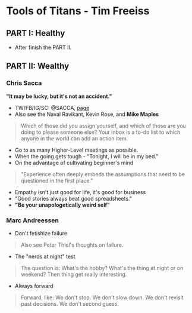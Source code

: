 # Tools of Titans - Tim Freeiss

## PART I: Healthy
- After finish the PART II.


## PART II: Wealthy

### Chris Sacca
**"It may be lucky, but it's not an accident."**
- TW/FB/IG/SC: @SACCA, [page](LOWERCASECAPITAL.COM)
- Also see the Naval Ravikant, Kevin Rose, and **Mike Maples**

> Which of those did you assign yourself, and which of those are you doing to please someone else? Your inbox is a to-do list to which anyone in the world can add an action item. 

- Go to as many Higher-Level meetings as possible.
- When the going gets tough - "Tonight, I will be in my bed."
- On the advantage of cultivating beginner's mind
> "Experience often deeply embeds the assumptions that need to be questioned in the first place."  

- Empathy isn't just good for life, it's good for business
- "Good stories always beat good spreadsheets."
- **"Be your unapologetically weird self"**

### Marc Andreessen
- Don't fetishize failure
> Also see Peter Thiel's thoughts on failure.
- The "nerds at night" test
> The question is: What's the hobby? What's the thing at night or on weekend? Then thing get really interesting.
- Always forward

> Forward, like: We don't stop. We don't slow down. We don't revisit past decisions. We don't second guess.
